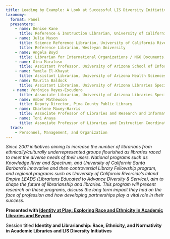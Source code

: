 ```yaml
---
title: Leading by Example: A Look at Successful LIS Diversity Initiatives
taxonomy:
  format: Panel
  presenters:
    - name: Denise Kane
      title: Reference & Instruction Librarian, University of California Riverside
    - name: Julie Mason
      title: Science Reference Librarian, University of California Riverside    - name: Sara Howard
      title: Reference Librarian, Wesleyan University
    - name: Angela Boyd      title: Librarian for International Organizations / NGO Documents, Psychological & Brain Sciences, University of California Santa Barbara
    - name: Gina Macaluso
      title: Assistant Professor, University of Arizona School of Information
    - name: Yamila El-Khayat
      title: Assistant Librarian, University of Arizona Health Sciences Library
    - name: Maurita Baldock
      title: Assistant Librarian, University of Arizona Libraries Special Collections
   - name: Verónica Reyes-Escudero
      title: Associate Librarian, University of Arizona Libraries Special Collections
    - name: Amber Mathewson
      title: Deputy Director, Pima County Public Library
    - name: Charlene Maxey-Harris
      title: Associate Professor of Libraries and Research and Information Services Chair, University of Nebraska-Lincoln
    - name: Toni Anaya
      title: Associate Professor of Libraries and Instruction Coordinator, University of Nebraska-Lincoln
  track:
    - Personnel, Management, and Organization
---
```

_Since 2001 initiatives aiming to increase the number of librarians from ethnically/culturally underrepresented groups flourished as libraries raced to meet the diverse needs of their users. National programs such as Knowledge River and Spectrum, and University of California Santa Barbara’s innovative and then controversial Library Fellowship program, and regional programs such as University of California Riverside’s Inland Empire LEADS (Librarians Educated to Advance Diversity & Service), aim to shape the future of librarianship and libraries. This program will present research on these programs, discuss the long term impact they had on the face of profession and how developing partnerships play a vital role in their success._

**Presented with [Identity at Play: Exploring Race and Ethnicity in Academic Libraries and Beyond](/program/sessions/Identity-at-Play-Exploring-Race-and-Ethnicity-in-Academic-Libraries-and-Beyond)**

Session titled **Identity and Librarianship: Race, Ethnicity, and Normativity in Academic Libraries and LIS Diversity Initiatives**